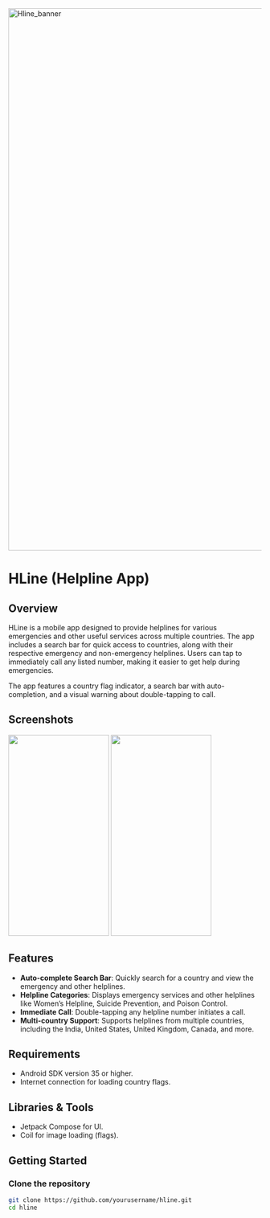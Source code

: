 <img width="1079" alt="Hline_banner" src="https://github.com/user-attachments/assets/f3cd88a9-eef2-4cad-92c0-b7cc893f2460" />

# HLine (Helpline App)

## Overview
HLine is a mobile app designed to provide helplines for various emergencies and other useful services across multiple countries. The app includes a search bar for quick access to countries, along with their respective emergency and non-emergency helplines. Users can tap to immediately call any listed number, making it easier to get help during emergencies.

The app features a country flag indicator, a search bar with auto-completion, and a visual warning about double-tapping to call.

## Screenshots
<img src="https://github.com/user-attachments/assets/c59c69f5-81cc-4111-941b-c8d0106ce8d4" width="200" height="400">
<img src="https://github.com/user-attachments/assets/0438c0a8-cf29-42eb-9a0e-c0a3248ea5ad" width="200" height="400">

## Features
- **Auto-complete Search Bar**: Quickly search for a country and view the emergency and other helplines.
- **Helpline Categories**: Displays emergency services and other helplines like Women’s Helpline, Suicide Prevention, and Poison Control.
- **Immediate Call**: Double-tapping any helpline number initiates a call.
- **Multi-country Support**: Supports helplines from multiple countries, including the India, United States, United Kingdom, Canada, and more.

## Requirements
- Android SDK version 35 or higher.
- Internet connection for loading country flags.

## Libraries & Tools
- Jetpack Compose for UI.
- Coil for image loading (flags).
  
## Getting Started

### Clone the repository
```bash
git clone https://github.com/yourusername/hline.git
cd hline
